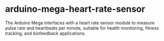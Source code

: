 # arduino-mega-heart-rate-sensor
The Arduino Mega interfaces with a heart rate sensor module to measure pulse rate and heartbeats per minute, suitable for health monitoring, fitness tracking, and biofeedback applications.

